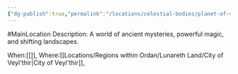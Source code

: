 ```yaml
---
{"dg-publish":true,"permalink":"/locations/celestial-bodies/planet-of-vareth/","tags":["gardenEntry"]}
---
```


#MainLocation 
Description:
A world of ancient mysteries, powerful magic, and shifting landscapes.

When:[[]],
Where:[[Locations/Regions within Ordan/Lunareth Land/City of Veyl'thir\|City of Veyl'thir]],